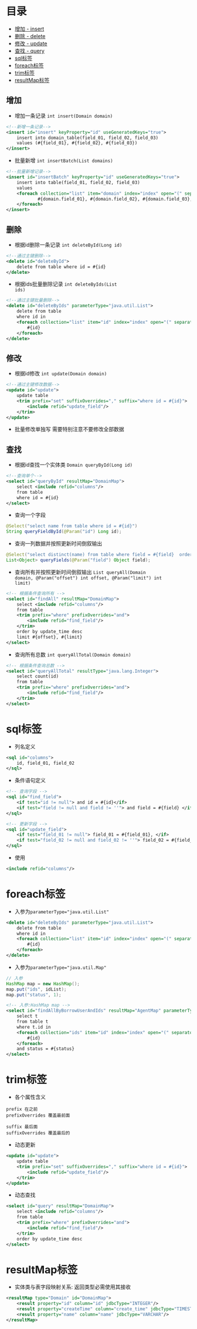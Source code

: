 # 目录

- [增加 - insert](#增加)
- [删除 - delete](#删除)
- [修改 - update](#修改)
- [查找 - query](#查找)
- [sql标签](#sql标签)
- [foreach标签](#foreach标签)
- [trim标签](#trim标签)
- [resultMap标签](#resultMap标签)

## 增加

- 增加一条记录 <code>int insert(Domain domain)</code>

```xml
<!--新增一条记录-->
<insert id="insert" keyProperty="id" useGeneratedKeys="true">
    insert into domain_table(field_01, field_02, field_03)
    values (#{field_01}, #{field_02}, #{field_03})
</insert>
```

- 批量新增 <code>int insertBatch(List<Domain> domains)</code>

```xml
<!--批量新增记录-->
<insert id="insertBatch" keyProperty="id" useGeneratedKeys="true">
    insert into table(field_01, field_02, field_03)
    values 
    <foreach collection="list" item="domain" index="index" open="(" separator="),(" close=")">
            #{domain.field_01}, #{domain.field_02}, #{domain.field_03},
    </foreach>
</insert>
```

## 删除

- 根据id删除一条记录 <code>int deleteById(Long id)</code>

```xml
<!--通过主键删除-->
<delete id="deleteById">
    delete from table where id = #{id}
</delete>
```

- 根据ids批量删除记录 <code>int deleteByIds(List<Long> ids)</code>

```xml
<!--通过主键批量删除-->
<delete id="deleteByIds" parameterType="java.util.List">
    delete from table
    where id in
    <foreach collection="list" item="id" index="index" open="(" separator="," close=")">
        #{id}
    </foreach>
</delete>
```

## 修改

- 根据id修改 <code>int update(Domain domain)</code>

```xml
<!--通过主键修改数据-->
<update id="update">
    update table
    <trim prefix="set" suffixOverrides="," suffix="where id = #{id}">
        <include refid="update_field"/>
    </trim>
</update>
```

- 批量修改单独写 需要特别注意不要修改全部数据

## 查找

- 根据id查找一个实体类 <code>Domain queryById(Long id)</code>

```xml
<!--查询单个-->
<select id="queryById" resultMap="DomainMap">
    select <include refid="columns"/>
    from table
    where id = #{id}
</select>
```

- 查询一个字段

```java
@Select("select name from table where id = #{id}")
String queryFieldById(@Param("id") Long id);
```

- 查询一列数据并按照更新时间倒叙输出

```java
@Select("select distinct(name) from table where field = #{field}  order by update_time desc")
List<Object> queryFields(@Param("field") Object field);
```

- 查询所有并按照更新时间倒叙输出 <code>List<Domain> queryAll(Domain domain, @Param("offset") int offset, @Param("limit") int limit)</code>

```xml
<!-- 根据条件查询所有 -->
<select id="findAll" resultMap="DomainMap">
    select <include refid="columns"/>
    from table
    <trim prefix="where" prefixOverrides="and">
        <include refid="find_field"/>
    </trim>
    order by update_time desc
    limit #{offset}, #{limit}
</select>
```

- 查询所有总数 <code>int queryAllTotal(Domain domain)</code>

```xml
<!-- 根据条件查询总数 -->
<select id="queryAllTotal" resultType="java.lang.Integer">
    select count(id)
    from table
    <trim prefix="where" prefixOverrides="and">
        <include refid="find_field"/>
    </trim>
</select>
```

# sql标签

- 列名定义

```xml
<sql id="columns">
    id, field_01, field_02
</sql>
```

- 条件语句定义

```xml
<!-- 查询字段 -->
<sql id="find_field">
    <if test="id != null"> and id = #{id}</if>
    <if test="field != null and field != ''"> and field = #{field} </if>
</sql>

<!-- 更新字段 -->
<sql id="update_field">
    <if test="field_01 != null"> field_01 = #{field_01}, </if>
    <if test="field_02 != null and field_02 != ''"> field_02 = #{field_02}, </if>
</sql>
```

- 使用

```xml
<include refid="columns"/>
```

# foreach标签

- 入参为<code>parameterType="java.util.List"</code>

```xml
<delete id="deleteByIds" parameterType="java.util.List">
    delete from table
    where id in
    <foreach collection="list" item="id" index="index" open="(" separator="," close=")">
        #{id}
    </foreach>
</delete>
```

- 入参为<code>parameterType="java.util.Map"</code>

```java
// 入参
HashMap map = new HashMap();
map.put("ids", idList);
map.put("status", 1);
```

```xml
<!-- 入参:HashMap map -->
<select id="findAllByBorrowUserAndIds" resultMap="AgentMap" parameterType="java.util.Map">
    select t
    from table t
    where t.id in
    <foreach collection="ids" item="id" index="index" open="(" separator="," close=")">
        #{id}
    </foreach>
    and status = #{status}
</select>
```

# trim标签

- 各个属性含义

```
prefix 在之前
prefixOverrides 覆盖最前面

suffix 最后面
suffixOverrides 覆盖最后的
```

- 动态更新

```xml
<update id="update">
    update table
    <trim prefix="set" suffixOverrides="," suffix="where id = #{id}">
        <include refid="update_field"/>
    </trim>
</update>
```

- 动态查找

```xml
<select id="query" resultMap="DomainMap">
    select <include refid="columns"/>
    from table
    <trim prefix="where" prefixOverrides="and">
        <include refid="find_field"/>
    </trim>
    order by update_time desc
</select>
```

# resultMap标签

- 实体类与表字段映射关系: 返回类型必需使用其接收

```xml
<resultMap type="Domain" id="DomainMap">
    <result property="id" column="id" jdbcType="INTEGER"/>
    <result property="createTime" column="create_time" jdbcType="TIMESTAMP"/>
    <result property="name" column="name" jdbcType="VARCHAR"/>
</resultMap>
```